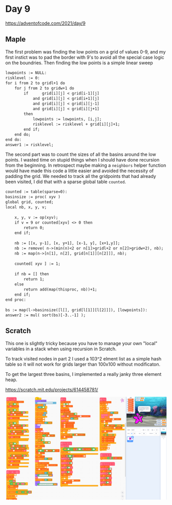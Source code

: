 # Day 9

https://adventofcode.com/2021/day/9

## Maple

The first problem was finding the low points on a grid of values 0-9, and
my first instict was to pad the border with 9's to avoid all the special
case logic on the boundries. Then finding the low points is a simple linear sweep

    lowpoints := NULL:
    risklevel := 0:
    for i from 2 to gridl+1 do
        for j from 2 to gridw+1 do
            if      grid[i][j] < grid[i-1][j]
                and grid[i][j] < grid[i+1][j]
                and grid[i][j] < grid[i][j-1]
                and grid[i][j] < grid[i][j+1]
            then
                lowpoints := lowpoints, [i,j];
                risklevel := risklevel + grid[i][j]+1;
            end if;
        end do;
    end do:
    answer1 := risklevel;

The second part was to count the sizes of all the basins around the low points.
I wasted time on stupid things when I should have done recursion from the beginning.
In retrospect maybe making a `neighbors` helper function would have made this code a
little easier and avoided the necessity of  padding the grid. We needed to track all
the gridpoints that had already been visited, I did that with a sparse global table `counted`.

    counted := table(sparse=0):
    basinsize := proc( xyv )
    global grid, counted;
    local nb, x, y, v;

        x, y, v := op(xyv);
        if v = 9 or counted[xyv] <> 0 then
            return 0;
        end if;

        nb := [[x, y-1], [x, y+1], [x-1, y], [x+1,y]];
        nb := remove( n->(min(n)<2 or n[1]>gridl+2 or n[2]>gridw+2), nb);
        nb := map(n->[n[1], n[2], grid[n[1]][n[2]]], nb);
        
        counted[ xyv ] := 1;

        if nb = [] then
            return 1;
        else
            return add(map(thisproc, nb))+1;
        end if;
    end proc:

    bs := map(l->basinsize([l[], grid[l[1]][l[2]]]), [lowpoints]):
    answer2 := mul( sort(bs)[-3..-1] );


## Scratch

This one is slightly tricky because you have to manage your own "local" variables
in a stack when using recursion in Scratch.

To track visited nodes in part 2 I used a 103^2 elment list as a simple hash table
so it will not work for grids larger than 100x100 without modificaton.

To get the largest three basins, I implemented a really janky three element heap.

https://scratch.mit.edu/projects/614458781/

![scratch blocks](https://github.com/johnpmay/AdventOfCode2021/blob/main/Day9/Scratch%20Screen%20Shot%20Day%209.png)
